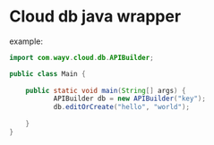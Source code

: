 # Cloud db java wrapper

example:

```java
import com.wayv.cloud.db.APIBuilder;

public class Main {
    
    public static void main(String[] args) {
           APIBuilder db = new APIBuilder("key");
           db.editOrCreate("hello", "world");
           
    }
}
